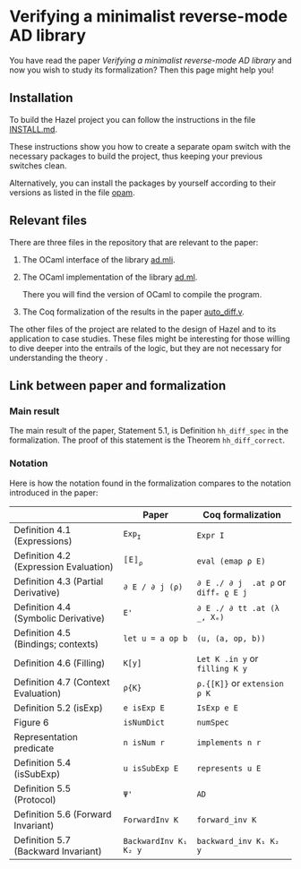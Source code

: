 Verifying a minimalist reverse-mode AD library
==============================================

You have read the paper *Verifying a minimalist reverse-mode AD library*
and now you wish to study its formalization? Then this page might help you!

## Installation

To build the Hazel project you can follow the
instructions in the file [INSTALL.md](../INSTALL.md).

These instructions show you how to create a separate opam switch with the
necessary packages to build the project, thus keeping your previous
switches clean.

Alternatively, you can install the packages by yourself
according to their versions as listed in the file [opam](../opam).


## Relevant files

There are three files in the repository that are relevant to the paper:

1. The OCaml interface of the library [ad.mli](../src/ad.mli).

2. The OCaml implementation of the library [ad.ml](../src/ad.ml).

   There you will find the version of OCaml to compile the program.

3. The Coq formalization of the results in the paper [auto_diff.v](../theories/auto_diff.v).


The other files of the project are related to the design of Hazel
and to its application to case studies.
These files might be interesting for those willing to dive deeper
into the entrails of the logic, but they are not necessary for
understanding the theory .


## Link between paper and formalization

### Main result

The main result of the paper, Statement 5.1, is Definition
`hh_diff_spec` in the formalization. The proof of this statement
is the Theorem `hh_diff_correct`.


### Notation

Here is how the notation found in the formalization
compares to the notation introduced in the paper:

|                                        | Paper                 | Coq formalization                     |
|----------------------------------------|-----------------------|---------------------------------------|
| Definition 4.1 (Expressions)           | `Exp`<sub>`I`</sub>   | `Expr I`                              |
| Definition 4.2 (Expression Evaluation) | `〚E〛`<sub>`ρ`</sub>  | `eval (emap ρ E)`                     |
| Definition 4.3 (Partial Derivative)    | `∂ E / ∂ j (ρ)`       | `∂ E ./ ∂ j  .at ρ` or `diffₑ ϱ E j`  |
| Definition 4.4 (Symbolic Derivative)   | `E'`                  | `∂ E ./ ∂ tt .at (λ _, Xₑ)`           |
| Definition 4.5 (Bindings; contexts)    | `let u = a op b`      | `(u, (a, op, b))`                     |
| Definition 4.6 (Filling)               | `K[y]`                | `Let K .in y` or `filling K y`        |
| Definition 4.7 (Context Evaluation)    | `ρ{K}`                | `ρ.{[K]}` or `extension ρ K`          |
| Definition 5.2 (isExp)                 | `e isExp E`           | `IsExp e E`                           |
| Figure 6                               | `isNumDict`           | `numSpec`                             |
| Representation predicate               | `n isNum r`           | `implements n r`                      |
| Definition 5.4 (isSubExp)              | `u isSubExp E`        | `represents u E`                      |
| Definition 5.5 (Protocol)              | `Ψ'`                  | `AD`                                  |
| Definition 5.6 (Forward Invariant)     | `ForwardInv K`        | `forward_inv K`                       |
| Definition 5.7 (Backward Invariant)    | `BackwardInv K₁ K₂ y` | `backward_inv K₁ K₂ y`                |
